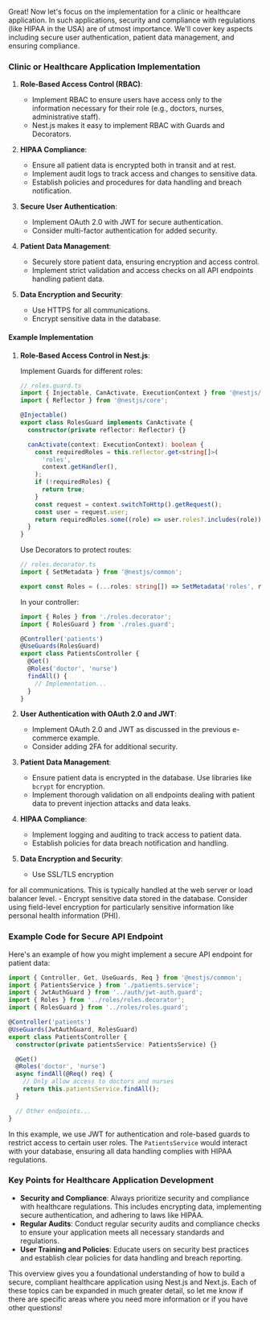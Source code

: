 Great! Now let's focus on the implementation for a clinic or healthcare application. In such applications, security and compliance with regulations (like HIPAA in the USA) are of utmost importance. We'll cover key aspects including secure user authentication, patient data management, and ensuring compliance.

### Clinic or Healthcare Application Implementation

1. **Role-Based Access Control (RBAC)**:

   - Implement RBAC to ensure users have access only to the information necessary for their role (e.g., doctors, nurses, administrative staff).
   - Nest.js makes it easy to implement RBAC with Guards and Decorators.

2. **HIPAA Compliance**:

   - Ensure all patient data is encrypted both in transit and at rest.
   - Implement audit logs to track access and changes to sensitive data.
   - Establish policies and procedures for data handling and breach notification.

3. **Secure User Authentication**:

   - Implement OAuth 2.0 with JWT for secure authentication.
   - Consider multi-factor authentication for added security.

4. **Patient Data Management**:

   - Securely store patient data, ensuring encryption and access control.
   - Implement strict validation and access checks on all API endpoints handling patient data.

5. **Data Encryption and Security**:
   - Use HTTPS for all communications.
   - Encrypt sensitive data in the database.

#### Example Implementation

1. **Role-Based Access Control in Nest.js**:

   Implement Guards for different roles:

   ```typescript
   // roles.guard.ts
   import { Injectable, CanActivate, ExecutionContext } from '@nestjs/common';
   import { Reflector } from '@nestjs/core';

   @Injectable()
   export class RolesGuard implements CanActivate {
     constructor(private reflector: Reflector) {}

     canActivate(context: ExecutionContext): boolean {
       const requiredRoles = this.reflector.get<string[]>(
         'roles',
         context.getHandler(),
       );
       if (!requiredRoles) {
         return true;
       }
       const request = context.switchToHttp().getRequest();
       const user = request.user;
       return requiredRoles.some((role) => user.roles?.includes(role));
     }
   }
   ```

   Use Decorators to protect routes:

   ```typescript
   // roles.decorator.ts
   import { SetMetadata } from '@nestjs/common';

   export const Roles = (...roles: string[]) => SetMetadata('roles', roles);
   ```

   In your controller:

   ```typescript
   import { Roles } from './roles.decorator';
   import { RolesGuard } from './roles.guard';

   @Controller('patients')
   @UseGuards(RolesGuard)
   export class PatientsController {
     @Get()
     @Roles('doctor', 'nurse')
     findAll() {
       // Implementation...
     }
   }
   ```

2. **User Authentication with OAuth 2.0 and JWT**:

   - Implement OAuth 2.0 and JWT as discussed in the previous e-commerce example.
   - Consider adding 2FA for additional security.

3. **Patient Data Management**:

   - Ensure patient data is encrypted in the database. Use libraries like `bcrypt` for encryption.
   - Implement thorough validation on all endpoints dealing with patient data to prevent injection attacks and data leaks.

4. **HIPAA Compliance**:

   - Implement logging and auditing to track access to patient data.
   - Establish policies for data breach notification and handling.

5. **Data Encryption and Security**:

   - Use SSL/TLS encryption

for all communications. This is typically handled at the web server or load balancer level. - Encrypt sensitive data stored in the database. Consider using field-level encryption for particularly sensitive information like personal health information (PHI).

### Example Code for Secure API Endpoint

Here's an example of how you might implement a secure API endpoint for patient data:

```typescript
import { Controller, Get, UseGuards, Req } from '@nestjs/common';
import { PatientsService } from './patients.service';
import { JwtAuthGuard } from '../auth/jwt-auth.guard';
import { Roles } from '../roles/roles.decorator';
import { RolesGuard } from '../roles/roles.guard';

@Controller('patients')
@UseGuards(JwtAuthGuard, RolesGuard)
export class PatientsController {
  constructor(private patientsService: PatientsService) {}

  @Get()
  @Roles('doctor', 'nurse')
  async findAll(@Req() req) {
    // Only allow access to doctors and nurses
    return this.patientsService.findAll();
  }

  // Other endpoints...
}
```

In this example, we use JWT for authentication and role-based guards to restrict access to certain user roles. The `PatientsService` would interact with your database, ensuring all data handling complies with HIPAA regulations.

### Key Points for Healthcare Application Development

- **Security and Compliance**: Always prioritize security and compliance with healthcare regulations. This includes encrypting data, implementing secure authentication, and adhering to laws like HIPAA.
- **Regular Audits**: Conduct regular security audits and compliance checks to ensure your application meets all necessary standards and regulations.
- **User Training and Policies**: Educate users on security best practices and establish clear policies for data handling and breach reporting.

This overview gives you a foundational understanding of how to build a secure, compliant healthcare application using Nest.js and Next.js. Each of these topics can be expanded in much greater detail, so let me know if there are specific areas where you need more information or if you have other questions!
